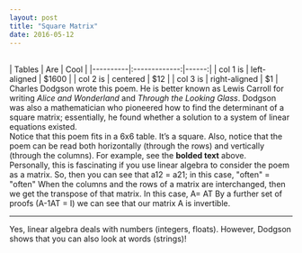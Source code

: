 ```yaml
---
layout: post
title: "Square Matrix"
date: 2016-05-12
---
```

<br>
| Tables   |      Are      |  Cool |
|----------|:-------------:|------:|
| col 1 is |  left-aligned | $1600 |
| col 2 is |    centered   |   $12 |
| col 3 is | right-aligned |    $1 |
<br>
Charles Dodgson wrote this poem. He is better known as Lewis Carroll for writing <em>Alice and Wonderland</em> and <em>Through the Looking Glass</em>. Dodgson was also a mathematician who pioneered how to find the determinant of a square matrix; essentially, he found whether a solution to a system of linear equations existed.
<br>
Notice that this poem fits in a 6x6 table. It’s a square. Also, notice that the poem can be read both horizontally (through the rows) and vertically (through the columns). For example, see the <strong>bolded text</strong> above. 
<br>
Personally, this is fascinating if you use linear algebra to consider the poem as a matrix. So, then you can see that a12 = a21; in this case, "often" = "often"
When the columns and the rows of a matrix are interchanged, then we get the transpose of that matrix. In this case, A= AT
By a further set of proofs (A-1AT = I)  we can see that our matrix A is invertible.
<hr />
Yes, linear algebra deals with numbers (integers, floats). However, Dodgson shows that you can also look at words (strings)!
<br>
